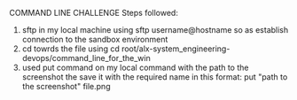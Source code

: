 COMMAND LINE CHALLENGE
Steps followed:
1. sftp in my local machine using sftp username@hostname so as establish connection to the sandbox environment
2. cd towrds the file using cd root/alx-system_engineering-devops/command_line_for_the_win
3. used put command on my local command with the path to the screenshot the save it with the required name in this format: put "path to the screenshot" file.png
